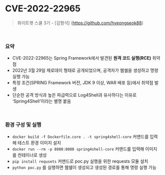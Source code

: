# CVE-2022-22965

> 화이트햇 스쿨 3기 - [김형석] (https://github.com/hyeongseok88)

<br/>

### 요약

- CVE-2022-22965는 Spring Framework에서 발견된 **원격 코드 실행(RCE)** 취약점
- 2022년 3월 29일 제로데이 형태로 공개되었으며, 공격자가 웹쉘을 생성하고 명령 실행 가능
- 특정 조건(SPRING Framework 버전, JDK 9 이상, WAR 배포 등)에서 취약점 발생
- 단순한 공격 방식과 높은 파급력으로 Log4Shell과 유사하다는 이유로 ‘Spring4Shell’이라는 별명 붙음

<br/>

### 환경 구성 및 실행

- `docker build -f Dockerfile.core . -t spring4shell-core` 커맨드를 입력해 테스트 환경 이미지 설치
- `docker run --rm -p 8080:8080 spring4shell-core` 커맨드를 입력해 이미지를 컨테이너로 생성
- `pip install requsets` 커맨드로 poc.py 실행을 위한 requests 모듈 설치
- `python poc.py` 를 실행하면 웹쉘이 생성되고 생성된 경로를 통해 명령 실행 가능

<br/>